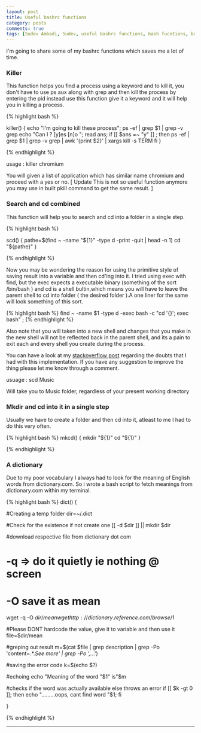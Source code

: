 ```yaml
---
layout: post
title: Useful bashrc functions  
category: posts
comments: true
tags: [Sudev Ambadi, Sudev, useful bashrc functions, bash fucntions, bash functions to save time, cd and mkdir in one step   ]
---
```



I'm going to share some of my bashrc functions which saves me a lot of time.

###  Killer  


This function helps you find a process using a keyword and to kill it, you don't have to use ps aux along with grep and then kill the process by entering the pid instead use this function give it a keyword and it will help you in killing a process.

{% highlight bash %}


killer() { 
echo "I'm going to kill these process";
ps -ef | grep $1 | grep -v grep
echo "Can I ? [y]es [n]o ";
read ans;
if [[ $ans =~ "y" ]] ;
then 
    ps -ef | grep  $1  | grep -v grep | awk '{print $2}' | xargs kill -s TERM 
fi 
}


{% endhighlight %}

usage : killer chromium

You will given a list of application which has similar name chromium and proceed with a yes or no.
[ Update  This is not so useful function anymore you may use in built pkill command to get the same result. ]

###  Search and cd combined  

This function will help you to search and cd into a folder in a single step.

{% highlight bash %}

scd() {
    pathe=$(find ~ -name "${1}" -type d -print -quit | head -n 1)
    cd "${pathe}"
}

{% endhighlight %}

Now you may be wondering the reason for using the primitive style of saving result into a variable and then cd'ing into it.
I tried using exec with find, but the exec expects a executable binary (something of the sort /bin/bash ) and cd is a shell bultin,which means you will have to leave the parent shell to cd into folder ( the desired folder ).A one liner for the same will look something of this sort.

{% highlight bash %}
find ~ -name $1 -type d -exec bash -c "cd '{}'; exec bash" \;
{% endhighlight %}

Also note that you will taken into a new shell and changes that you make in the new shell will not be reflected back in the parent shell, and its a pain to exit each and every shell you create during the process.

You can have a look at my [stackoverflow post](http://stackoverflow.com/questions/17248568/a-shell-script-to-find-and-cd-into-a-folder-taking-a-folder-name-as-argument-in) regarding the doubts that I had with this implementation.
If you have any suggestion to improve the thing please let me know through a comment.

usuage : scd Music

Will take you to Music folder, regardless of your present working directory

###  Mkdir and cd into it in a single step  

Usually we have to create a folder and then cd into it, atleast to me I had to do this very often.

{% highlight bash %}
mkcd() {
    mkdir "${1}"
    cd "${1}"
}

{% endhighlight %}

### A dictionary 

Due to my poor vocabulary I always had to look for the meaning of English words from dictionary.com. So i wrote a bash script to fetch meanings from dictionary.com within my terminal.

{% highlight bash %}
dict() {

#Creating a temp folder 
dir=~/.dict

#Check for the existence if not create one
[[ -d $dir ]] || mkdir $dir


#download respective file from dictionary dot com 
# -q => do it quietly ie nothing @ screen 
# -O save it as mean
wget -q -O $dir/mean wget http://dictionary.reference.com/browse/$1

#Please DONT hardcode the value, give it to variable and then use it 
file=$dir/mean

#greping out result
m=$(cat $file | grep description | grep -Po 'content=.*.*See more' | grep -Po '\,.*.\.')

#saving the error code 
k=$(echo $?)

#echoing
echo "Meaning of the word "$1" is"$m

#checks if the word was actually available else throws an error
if [[ $k -gt 0 ]]; 
then 
    echo ".........oops, cant find word "$1;
    fi
     
}

{% endhighlight %}

---
[jekyll]: https://github.com/mojombo/jekyll
[zh]: http://sudev.github.com
[twitter]: https://twitter.com/sudev
